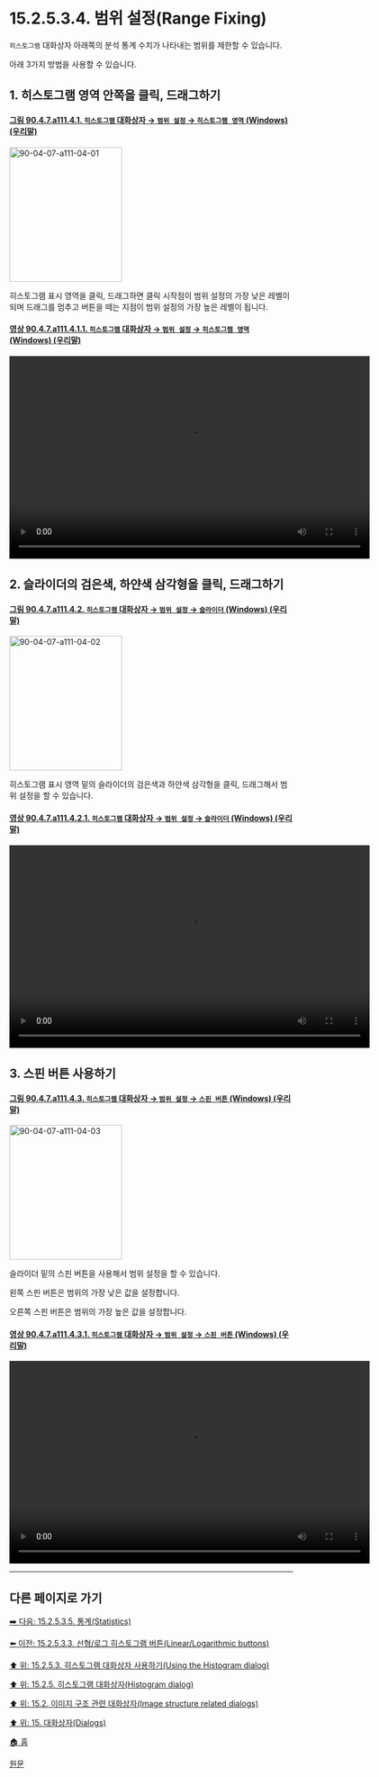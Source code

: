 # 15.2.5.3.4. 범위 설정(Range Fixing)
`히스토그램` 대화상자 아래쪽의 분석 통계 수치가 나타내는 범위를 제한할 수 있습니다.

아래 3가지 방법을 사용할 수 있습니다.

<a id="15-02-05-03-04-s1"></a>

## 1. 히스토그램 영역 안쪽을 클릭, 드래그하기

<a id="90-04-07-a111-04-01"></a>

#### [그림 90.4.7.a111.4.1. `히스토그램` 대화상자 → `범위 설정` → `히스토그램 영역` (Windows) (우리말)](./90-04-0007-histogram.md#90-04-07-a111-04-01)
<img width="200" height="239" alt="90-04-07-a111-04-01" src="https://github.com/wonder13662/gimp/assets/15767104/dd38ed1f-a37c-4282-b451-ea9d424c7ba6" />

히스토그램 표시 영역을 클릭, 드래그하면 클릭 시작점이 범위 설정의 가장 낮은 레벨이 되며 드래그를 멈추고 버튼을 떼는 지점이 범위 설정의 가장 높은 레벨이 됩니다.

<a id="90-04-07-a111-04-01-01"></a>

#### [영상 90.4.7.a111.4.1.1. `히스토그램` 대화상자 → `범위 설정` → `히스토그램 영역` (Windows) (우리말)](./90-04-0007-histogram.md#90-04-07-a111-04-01-01)
<video controls="controls" width="640" height="360" src="https://github.com/wonder13662/gimp/assets/15767104/4aac71c1-9fa9-4425-a7f3-44c8b9f8495c"></video>

<a id="15-02-05-03-04-s2"></a>

## 2. 슬라이더의 검은색, 하얀색 삼각형을 클릭, 드래그하기

<a id="90-04-07-a111-04-02"></a>

#### [그림 90.4.7.a111.4.2. `히스토그램` 대화상자 → `범위 설정` → `슬라이더` (Windows) (우리말)](./90-04-0007-histogram.md#90-04-07-a111-04-02)
<img width="200" height="239" alt="90-04-07-a111-04-02" src="https://github.com/wonder13662/gimp/assets/15767104/ed448354-01c5-426e-9aa6-9e0fe9ccb1e5" />

히스토그램 표시 영역 밑의 슬라이더의 검은색과 하얀색 삼각형을 클릭, 드래그해서 범위 설정을 할 수 있습니다.

<a id="90-04-07-a111-04-02-01"></a>

#### [영상 90.4.7.a111.4.2.1. `히스토그램` 대화상자 → `범위 설정` → `슬라이더` (Windows) (우리말)](./90-04-0007-histogram.md#90-04-07-a111-04-02-01)
<video controls="controls" width="640" height="360" src="https://github.com/wonder13662/gimp/assets/15767104/151c5909-2d8e-4c20-89ae-9c5499e27cbc"></video>

<a id="15-02-05-03-04-s3"></a>

## 3. 스핀 버튼 사용하기

<a id="90-04-07-a111-04-03"></a>

#### [그림 90.4.7.a111.4.3. `히스토그램` 대화상자 → `범위 설정` → `스핀 버튼` (Windows) (우리말)](./90-04-0007-histogram.md#90-04-07-a111-04-03)
<img width="200" height="239" alt="90-04-07-a111-04-03" src="https://github.com/wonder13662/gimp/assets/15767104/fb2c5001-14e6-4c40-b7ed-d1dfcbea2ed7" />

슬라이더 밑의 스핀 버튼을 사용해서 범위 설정을 할 수 있습니다.

왼쪽 스핀 버튼은 범위의 가장 낮은 값을 설정합니다.

오른쪽 스핀 버튼은 범위의 가장 높은 값을 설정합니다.

<a id="90-04-07-a111-04-03-01"></a>

#### [영상 90.4.7.a111.4.3.1. `히스토그램` 대화상자 → `범위 설정` → `스핀 버튼` (Windows) (우리말)](./90-04-0007-histogram.md#90-04-07-a111-04-03-01)
<video controls="controls" width="640" height="360" src="https://github.com/wonder13662/gimp/assets/15767104/763306f5-9977-4685-a815-91aa5a8b763c"></video>

***

## 다른 페이지로 가기

[➡️ 다음: 15.2.5.3.5. 통계(Statistics)](./15-02-05-03-05-statistics.md)

[⬅️ 이전: 15.2.5.3.3. 선형/로그 히스토그램 버튼(Linear/Logarithmic buttons)](./15-02-05-03-03-linear_logarithmic_buttons.md)

[⬆️ 위: 15.2.5.3. 히스토그램 대화상자 사용하기(Using the Histogram dialog)](./15-02-05-03-00-using_the_histogram_dialog.md)

[⬆️ 위: 15.2.5. 히스토그램 대화상자(Histogram dialog)](./15-02-05-00-histogram-dialog.md)

[⬆️ 위: 15.2. 이미지 구조 관련 대화상자(Image structure related dialogs)](./15-02-00-image-structure-related-dialogs.md)

[⬆️ 위: 15. 대화상자(Dialogs)](./15-00-dialogs.md)

[🏠 홈](./00-home.md)

[원문](https://docs.gimp.org/2.10/ko/gimp-histogram-dialog.html#idm18812)